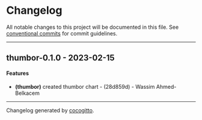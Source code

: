 # Changelog
All notable changes to this project will be documented in this file. See [conventional commits](https://www.conventionalcommits.org/) for commit guidelines.

- - -
## thumbor-0.1.0 - 2023-02-15
#### Features
- **(thumbor)** created thumbor chart - (28d859d) - Wassim Ahmed-Belkacem

- - -

Changelog generated by [cocogitto](https://github.com/cocogitto/cocogitto).